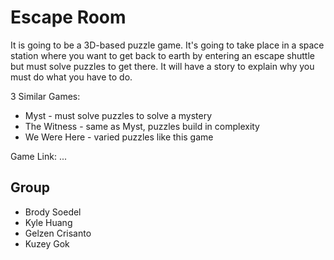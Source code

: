 # Escape Room

It is going to be a 3D-based puzzle game. It's going to take place in a space station where you want
to get back to earth by entering an escape shuttle but must solve puzzles to get there. It will have
a story to explain why you must do what you have to do.

3 Similar Games:

* Myst - must solve puzzles to solve a mystery
* The Witness - same as Myst, puzzles build in complexity
* We Were Here - varied puzzles like this game

Game Link: ...

## Group

* Brody Soedel
* Kyle Huang
* Gelzen Crisanto
* Kuzey Gok
